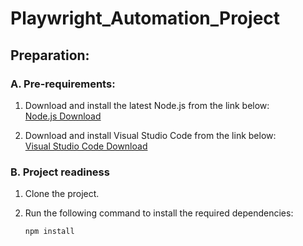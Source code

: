 # Playwright_Automation_Project
## Preparation:

### A. Pre-requirements:

1. Download and install the latest Node.js from the link below:  
   [Node.js Download](https://nodejs.org/en/download)

2. Download and install Visual Studio Code from the link below:  
   [Visual Studio Code Download](https://code.visualstudio.com/download)

### B. Project readiness

1. Clone the project.
2. Run the following command to install the required dependencies:

   ```bash
   npm install
